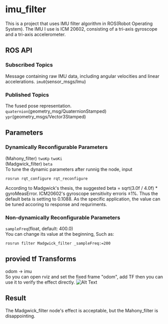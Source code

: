 # imu_filter

This is a project that uses IMU filter algorithm in ROS(Robot Operating System). The IMU I use is ICM 20602, consisting of a tri-axis gyroscope and a tri-axis accelerometer.

## ROS API  
### Subscribed Topics
Message containing raw IMU data, including angular velocities and linear accelerations. 
`imu0`(sensor_msgs/Imu) 
### Published Topics
The fused pose representation.
`quaternion`(geometry_msg/QuaternionStamped)</br>
`ypr`(geometry_msgs/Vector3Stamped)  
## Parameters
### Dynamically Reconfigurable Parameters</br>
(Mahony_filter)  `twoKp` `twoKi`</br>
(Madgwick_filter) `beta`</br>
To tune the dynamic parameters after runnig the node, input

    rosrun rqt_configure rqt_reconfigure
According to Madgwick's thesis, the suggested beta = sqrt(3.0f / 4.0f) * gyroMeasError. ICM20602's gyroscope 
sensitivity erroris ±1%. Thus the default beta is setting to 0.1088. As the specific application, the value
can be tuned accoring to response and requriments.
### Non-dynamically Reconfigurable Parameters </br>
`sampleFreq`(float, default: 400.0)</br>
You can change its value at the beginning, Such as: 
          
    rosrun filter Madgwick_filter _sampleFreq:=200
## provied tf Transforms
odom -> imu  
So you can open rviz and set the fixed frame "odom", add TF then you can use it to verify the effect directly.
![Alt Text](https://github.com/marooncn/imu_filter/blob/master/Screenshot%20from%202017-07-29%2010-49-16.png)
## Result
The Madgwick_filter node's effect is acceptable, but the Mahony_filter is disappointing.

